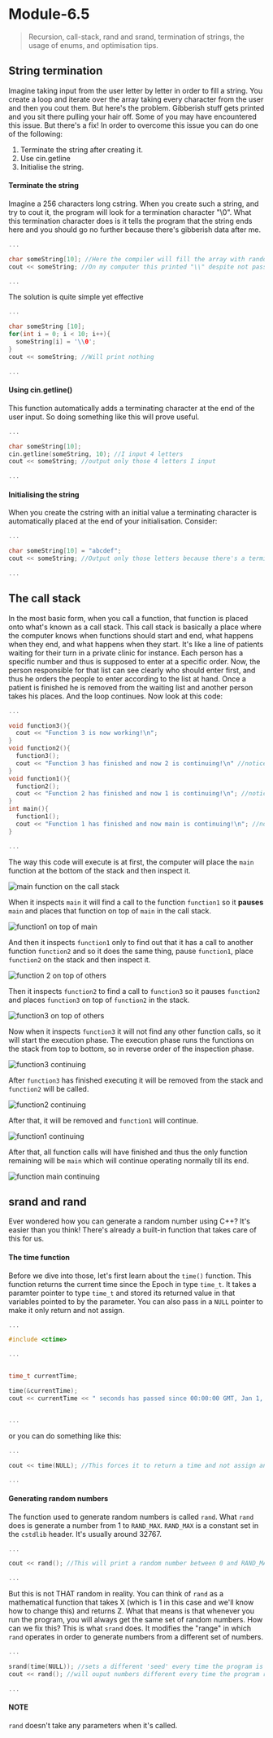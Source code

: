  # Module-6.5
> Recursion, call-stack, rand and srand, termination of strings, the usage of enums, and optimisation tips.

## String termination 
Imagine taking input from the user letter by letter in order to fill a string. You create a loop and iterate over the array taking every character from the user and then you cout them. But here's the problem. Gibberish stuff gets printed and you sit there pulling your hair off. Some of you may have encountered this issue. But there's a fix! In order to overcome this issue you can do one of the following: 
1. Terminate the string after creating it. 
2. Use cin.getline
3. Initialise the string.

#### Terminate the string 
Imagine a 256 characters long cstring. When you create such a string, and try to cout it, the program will look for a termination character "\\0". What this termination character does is it tells the program that the string ends here and you should go no further because there's gibberish data after me. 
```cpp
...

char someString[10]; //Here the compiler will fill the array with random gibberish data
cout << someString; //On my computer this printed "\\" despite not passing any data into the array 

...
``` 
The solution is quite simple yet effective 
```cpp 
... 

char someString [10];
for(int i = 0; i < 10; i++){
  someString[i] = '\\0';
}
cout << someString; //Will print nothing

...
```

#### Using cin.getline()
This function automatically adds a terminating character at the end of the user input. So doing something like this will prove useful.
```cpp
...

char someString[10];
cin.getline(someString, 10); //I input 4 letters
cout << someString; //output only those 4 letters I input 

...
```

#### Initialising the string
When you create the cstring with an initial value a terminating character is automatically placed at the end of your initialisation. Consider: 
```cpp
...

char someString[10] = "abcdef";
cout << someString; //Output only those letters because there's a terminating character after them.

...
```
## The call stack
In the most basic form, when you call a function, that function is placed onto what's known as a call stack. This call stack is basically a place where the computer knows when functions should start and end, what happens when they end, and what happens when they start. It's like a line of patients waiting for their turn in a private clinic for instance. Each person has a specific number and thus is supposed to enter at a specific order. Now, the person responsible for that list can see clearly who should enter first, and thus he orders the people to enter according to the list at hand. Once a patient is finished he is removed from the waiting list and another person takes his places. And the loop continues. Now look at this code: 
```cpp
...

void function3(){
  cout << "Function 3 is now working!\n";
}
void function2(){
  function3();
  cout << "Function 3 has finished and now 2 is continuing!\n" //notice the use of "CONTINUING"
}
void function1(){
  function2();
  cout << "Function 2 has finished and now 1 is continuing!\n"; //notice the use of "CONTINUING"
}
int main(){
  function1();
  cout << "Function 1 has finished and now main is continuing!\n"; //notice the use of "CONTINUING"
} 

...
```
The way this code will execute is at first, the computer will place the `main` function at the bottom of the stack and then inspect it.

![main function on the call stack](0.jpg)

When it inspects `main` it will find a call to the function `function1` so it **pauses** `main` and places that function on top of `main` in the call stack.

![function1 on top of main](1.jpg)

And then it inspects `function1` only to find out that it has a call to another function `function2` and so it does the same thing, pause `function1`, place `function2` on the stack and then inspect it.

![function 2 on top of others](2.jpg)

Then it inspects `function2` to find a call to `function3` so it pauses `function2` and places `function3` on top of `function2` in the stack. 

![function3 on top of others](3.jpg)

Now when it inspects `function3` it will not find any other function calls, so it will start the execution phase. The execution phase runs the functions on the stack from top to bottom, so in reverse order of the inspection phase.

![function3 continuing](4.jpg)

After `function3` has finished executing it will be removed from the stack and `function2` will be called. 

![function2 continuing](5.jpg)

After that, it will be removed and `function1` will continue. 

![function1 continuing](6.jpg)

After that, all function calls will have finished and thus the only function remaining will be `main` which will continue operating normally till its end. 

![function main continuing](7.jpg)

## srand and rand
Ever wondered how you can generate a random number using C++? It's easier than you think! There's already a built-in function that takes care of this for us.

#### The time function
Before we dive into those, let's first learn about the `time()` function. This function returns the current time since the Epoch in type `time_t`. It takes a paramter pointer to type `time_t` and stored its returned value in that variables pointed to by the parameter. You can also pass in a `NULL` pointer to make it only return and not assign. 
```cpp
...

#include <ctime>

...


time_t currentTime;

time(&currentTime);
cout << currentTime << " seconds has passed since 00:00:00 GMT, Jan 1, 1970, the Epoch.";


...
```
or you can do something like this: 
```cpp
...

cout << time(NULL); //This forces it to return a time and not assign any value to pointers since we're passing a NULL pointer.

...
```
#### Generating random numbers
The function used to generate random numbers is called `rand`. What `rand` does is generate a number from 1 to `RAND_MAX`. `RAND_MAX` is a constant set in the `cstdlib` header. It's usually around 32767. 
```cpp
...

cout << rand(); //This will print a random number between 0 and RAND_MAX

...
```
But this is not THAT random in reality. You can think of `rand` as a mathematical function that takes X (which is 1 in this case and we'll know how to change this) and returns Z. What that means is that whenever you run the program, you will always get the same set of random numbers. How can we fix this? This is what `srand` does. It modifies the "range" in which `rand` operates in order to generate numbers from a different set of numbers.
```cpp
...

srand(time(NULL)); //sets a different 'seed' every time the program is run, forcing the rand function to use a different range every time.
cout << rand(); //will ouput numbers different every time the program runs

...
```

#### NOTE
`rand` doesn't take any parameters when it's called.
